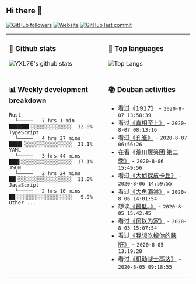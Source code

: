 ## Hi there 👋

[![GitHub followers](https://img.shields.io/github/followers/YXL76?style=for-the-badge&color=blue)](https://github.com/YXL76?tab=followers)
[![Website](https://img.shields.io/website?style=for-the-badge&up_message=Blog&url=https%3A%2F%2Fyxl76.net%2F&color=brightgreen)](https://yxl76.net)
[![GitHub last commit](https://img.shields.io/github/last-commit/YXL76/YXL76?label=update&style=for-the-badge&color=orange)](https://github.com/YXL76/YXL76)

<table>
<tr>
<td valign="top" width="54%">

### 🔭 Github stats

![YXL76's github stats](https://github-readme-stats.yxl76.vercel.app/api?username=YXL76&count_private=true&show_icons=true&theme=tokyonight)

</td>

<td valign="top" width="46%">

### 🌱 Top languages

![Top Langs](https://github-readme-stats.yxl76.vercel.app/api/top-langs/?username=YXL76&layout=compact&theme=tokyonight)

</td>
</tr>
<tr>
<td valign="top" width="54%">

### 📊 Weekly development breakdown

```text
Rust
  └─────   7 hrs 1 min    ██████▋░░░░░░░░░░░░░░  32.0%
TypeScript
  └─────   4 hrs 37 mins  ████▍░░░░░░░░░░░░░░░░  21.1%
YAML
  └─────   3 hrs 44 mins  ███▌░░░░░░░░░░░░░░░░░  17.1%
JSON
  └─────   2 hrs 24 mins  ██▎░░░░░░░░░░░░░░░░░░  11.0%
JavaScript
  └─────   2 hrs 10 mins  ██░░░░░░░░░░░░░░░░░░░   9.9%
Other ...
```

</td>
<td valign="top" width="46%">

### 📚 Douban activities

- 看过[《1917》](http://movie.douban.com/subject/30252495/) - `2020-8-07 13:58:39`
- 看过[《真相至上》](http://movie.douban.com/subject/2335122/) - `2020-8-07 08:13:16`
- 看过[《孔雀》](http://movie.douban.com/subject/1309004/) - `2020-8-07 06:56:26`
- 在看[《荒川爆笑团 第二季》](http://movie.douban.com/subject/4893988/) - `2020-8-06 15:49:56`
- 看过[《大侦探皮卡丘》](http://movie.douban.com/subject/26835471/) - `2020-8-06 14:59:55`
- 看过[《大鱼海棠》](http://movie.douban.com/subject/5045678/) - `2020-8-06 14:01:54`
- 想读[《最低。》](https://book.douban.com/subject/30170904/) - `2020-8-05 15:42:45`
- 看过[《何以为家》](http://movie.douban.com/subject/30170448/) - `2020-8-05 15:07:54`
- 看过[《我想吃掉你的胰脏》](http://movie.douban.com/subject/27107140/) - `2020-8-05 13:19:28`
- 看过[《机动战士高达》](http://movie.douban.com/subject/1766697/) - `2020-8-05 09:18:55`

</td>
</tr>
</table>

<!--
**YXL76/YXL76** is a ✨ _special_ ✨ repository because its `README.md` (this file) appears on your GitHub profile.

Here are some ideas to get you started:

- 🔭 I’m currently working on ...
- 🌱 I’m currently learning ...
- 👯 I’m looking to collaborate on ...
- 🤔 I’m looking for help with ...
- 💬 Ask me about ...
- 📫 How to reach me: ...
- 😄 Pronouns: ...
- ⚡ Fun fact: ...
-->
